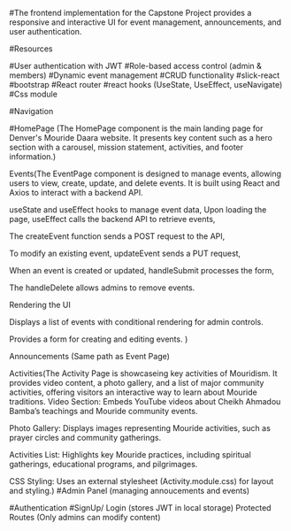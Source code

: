 #The frontend implementation for the Capstone Project provides a responsive and interactive UI for event management, announcements, and user authentication.

#Resources 

#User authentication with JWT
#Role-based access control (admin & members)
#Dynamic event management
#CRUD functionality
#slick-react
#bootstrap
#React router
#react hooks (UseState, UseEffect, useNavigate)
#Css module

#Navigation

#HomePage (The HomePage component is the main landing page for Denver's Mouride Daara website. It presents key content such as a hero section with a carousel, mission statement, activities, and footer information.) 


Events(The EventPage component is designed to manage events, allowing users to view, create, update, and delete events. It is built using React and Axios to interact with a backend API.

useState and useEffect hooks to manage event data,
Upon loading the page, useEffect calls the backend API to retrieve events,

The createEvent function sends a POST request to the API, 

To modify an existing event, updateEvent sends a PUT request, 

When an event is created or updated, handleSubmit processes the form, 

The handleDelete allows admins to remove events.

Rendering the UI

Displays a list of events with conditional rendering for admin controls.

Provides a form for creating and editing events.
) 


Announcements (Same path as Event Page)

Activities(The Activity Page is showcaseing key activities of Mouridism. It provides video content, a photo gallery, and a list of major community activities, offering visitors an interactive way to learn about Mouride traditions.
Video Section: Embeds YouTube videos about Cheikh Ahmadou Bamba’s teachings and Mouride community events.

Photo Gallery: Displays images representing Mouride activities, such as prayer circles and community gatherings.

Activities List: Highlights key Mouride practices, including spiritual gatherings, educational programs, and pilgrimages.

CSS Styling: Uses an external stylesheet (Activity.module.css) for layout and styling.)
#Admin Panel (managing annoucements and events)

#Authentication
#SignUp/ Login (stores JWT in local storage)
Protected Routes (Only admins can modify content)
